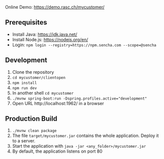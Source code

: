 Online Demo: https://demo.rasc.ch/mycustomer/


## Prerequisites
  - Install Java: https://jdk.java.net/
  - Install Node.js: https://nodejs.org/en/
  - Login: `npm login --registry=https://npm.sencha.com --scope=@sencha`
  

## Development
1. Clone the repository
2. `cd mycustomer/clientopen`
3. `npm install`
4. `npm run dev`
5. In another shell `cd mycustomer`
6. `./mvnw spring-boot:run -Dspring.profiles.active="development"`
7. Open URL http://localhost:1962/ in a browser


## Production Build
1. `./mvnw clean package`
2. The file `target/mycustomer.jar` contains the whole application. Deploy it to a server.
3. Start the application with `java -jar <any_folder>/mycustomer.jar`
4. By default, the application listens on port 80
 